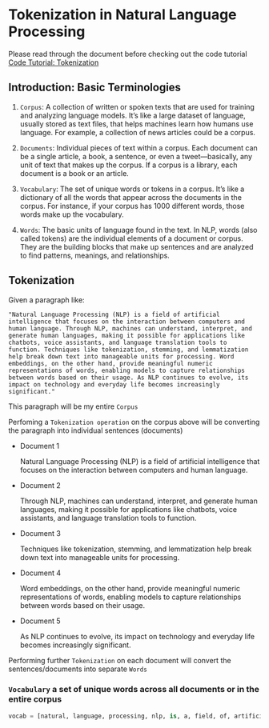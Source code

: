 # Tokenization in Natural Language Processing

Please read through the document before checking out the code tutorial
[Code Tutorial: Tokenization](https://github.com/kayc0des/thenotebook/blob/main/48_NLP/tutorial/01_tokenization.ipynb)

## Introduction: Basic Terminologies

1. `Corpus`: A collection of written or spoken texts that are used for training and analyzing language models. It’s like a large dataset of language, usually stored as text files, that helps machines learn how humans use language. For example, a collection of news articles could be a corpus.

2. `Documents`: Individual pieces of text within a corpus. Each document can be a single article, a book, a sentence, or even a tweet—basically, any unit of text that makes up the corpus. If a corpus is a library, each document is a book or an article.

3. `Vocabulary`: The set of unique words or tokens in a corpus. It’s like a dictionary of all the words that appear across the documents in the corpus. For instance, if your corpus has 1000 different words, those words make up the vocabulary.

4. `Words`: The basic units of language found in the text. In NLP, words (also called tokens) are the individual elements of a document or corpus. They are the building blocks that make up sentences and are analyzed to find patterns, meanings, and relationships.

## Tokenization

Given a paragraph like: 

    "Natural Language Processing (NLP) is a field of artificial intelligence that focuses on the interaction between computers and human language. Through NLP, machines can understand, interpret, and generate human languages, making it possible for applications like chatbots, voice assistants, and language translation tools to function. Techniques like tokenization, stemming, and lemmatization help break down text into manageable units for processing. Word embeddings, on the other hand, provide meaningful numeric representations of words, enabling models to capture relationships between words based on their usage. As NLP continues to evolve, its impact on technology and everyday life becomes increasingly significant."

This paragraph will be my entire `Corpus`

Perfoming a `Tokenization operation` on the corpus above will be converting the paragraph into individual sentences (documents)

- Document 1

    Natural Language Processing (NLP) is a field of artificial intelligence that focuses on the interaction between computers and human language.

- Document 2

    Through NLP, machines can understand, interpret, and generate human languages, making it possible for applications like chatbots, voice assistants, and language translation tools to function.

- Document 3

    Techniques like tokenization, stemming, and lemmatization help break down text into manageable units for processing.

- Document 4

    Word embeddings, on the other hand, provide meaningful numeric representations of words, enabling models to capture relationships between words based on their usage.

- Document 5

    As NLP continues to evolve, its impact on technology and everyday life becomes increasingly significant.


Performing further `Tokenization` on each document will convert the sentences/documents into separate `Words`

### `Vocabulary` a set of unique words across all documents or in the entire corpus

```python
vocab = [natural, language, processing, nlp, is, a, field, of, artificial, intelligence, that, focuses, on, the, interaction, between, computers, and, human, through, machines, can, understand, interpret, generate, languages, making, it, possible, for, applications, like, chatbots, voice, assistants, translation, tools, to, function, techniques, tokenization, stemming, lemmatization, help, break, down, text, into, manageable, units, processing, word, embeddings, provide, meaningful, numeric, representations, words, enabling, models, capture, relationships, based, their, usage, as, continues, evolve, its, impact, technology, everyday, life, becomes, increasingly, significant]
```
